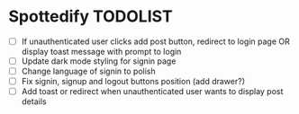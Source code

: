 # Spottedify TODOLIST

- [ ] If unauthenticated user clicks add post button, redirect to login page OR display toast message with prompt to login
- [ ] Update dark mode styling for signin page
- [ ] Change language of signin to polish
- [ ] Fix signin, signup and logout buttons position (add drawer?)
- [ ] Add toast or redirect when unauthenticated user wants to display post details
